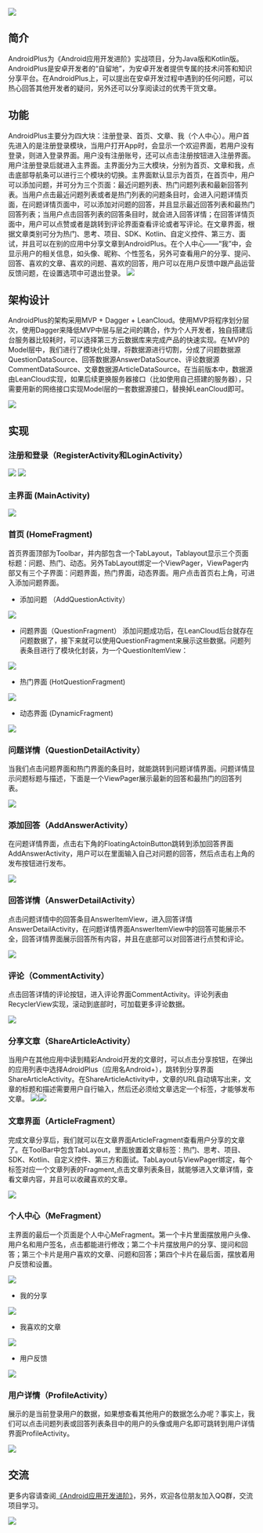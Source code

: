 ![](img/book.jpg)
## 简介
AndroidPlus为《Android应用开发进阶》实战项目，分为Java版和Kotlin版。AndroidPlus是安卓开发者的“自留地”，为安卓开发者提供专属的技术问答和知识分享平台。在AndroidPlus上，可以提出在安卓开发过程中遇到的任何问题，可以热心回答其他开发者的疑问，另外还可以分享阅读过的优秀干货文章。

## 功能
AndroidPlus主要分为四大块：注册登录、首页、文章、我（个人中心）。用户首先进入的是注册登录模块，当用户打开App时，会显示一个欢迎界面，若用户没有登录，则进入登录界面。用户没有注册账号，还可以点击注册按钮进入注册界面。用户注册登录后就进入主界面。主界面分为三大模块，分别为首页、文章和我，点击底部导航条可以进行三个模块的切换。主界面默认显示为首页，在首页中，用户可以添加问题，并可分为三个页面：最近问题列表、热门问题列表和最新回答列表。当用户点击最近问题列表或者是热门列表的问题条目时，会进入问题详情页面，在问题详情页面中，可以添加对问题的回答，并且显示最近回答列表和最热门回答列表；当用户点击回答列表的回答条目时，就会进入回答详情；在回答详情页面中，用户可以点赞或者是跳转到评论界面查看评论或者写评论。在文章界面，根据文章类别可分为热门、思考、项目、SDK、Kotlin、自定义控件、第三方、面试，并且可以在别的应用中分享文章到AndroidPlus。在个人中心——“我”中，会显示用户的相关信息，如头像、昵称、个性签名，另外可查看用户的分享、提问、回答、喜欢的文章、喜欢的问题、喜欢的回答，用户可以在用户反馈中跟产品运营反馈问题，在设置选项中可退出登录。
![](img/functions.png)

## 架构设计
AndroidPlus的架构采用MVP + Dagger + LeanCloud。使用MVP将程序划分层次，使用Dagger来降低MVP中层与层之间的耦合，作为个人开发者，独自搭建后台服务器比较耗时，可以选择第三方云数据库来完成产品的快速实现。在MVP的Model层中，我们进行了模块化处理，将数据源进行切割，分成了问题数据源QuestionDataSource、回答数据源AnswerDataSource、评论数据源CommentDataSource、文章数据源ArticleDataSource。在当前版本中，数据源由LeanCloud实现，如果后续更换服务器接口（比如使用自己搭建的服务器），只需要用新的网络接口实现Model层的一套数据源接口，替换掉LeanCloud即可。

![](img/structure.png)

## 实现
### 注册和登录（RegisterActivity和LoginActivity）
![](img/register.jpg) ![](img/login.jpg)
### 主界面 (MainActivity)
![](img/main.jpg)
### 首页 (HomeFragment)
首页界面顶部为Toolbar，并内部包含一个TabLayout，Tablayout显示三个页面标题：问题、热门、动态。另外TabLayout绑定一个ViewPager，ViewPager内部又有三个子界面：问题界面，热门界面，动态界面。用户点击首页右上角，可进入添加问题界面。

* 添加问题 （AddQuestionActivity）

![](img/add_question.jpg)

*  问题界面（QuestionFragment）
添加问题成功后，在LeanCloud后台就存在问题数据了，接下来就可以使用QuestionFragment来展示这些数据。问题列表条目进行了模块化封装，为一个QuestionItemView：

![](img/question_item.jpg)

*  热门界面 (HotQuestionFragment)

![](img/hot_fragment.jpg)
* 动态界面 (DynamicFragment)

![](img/dynamic.jpg)

### 问题详情（QuestionDetailActivity）
当我们点击问题界面和热门界面的条目时，就能跳转到问题详情界面。问题详情显示问题标题与描述，下面是一个ViewPager展示最新的回答和最热门的回答列表。

![](img/question_detail.jpg)

### 添加回答（AddAnswerActivity）
在问题详情界面，点击右下角的FloatingActoinButton跳转到添加回答界面AddAnswerActivity，用户可以在里面输入自己对问题的回答，然后点击右上角的发布按钮进行发布。

![](img/add_answer.jpg)

### 回答详情（AnswerDetailActivity）
点击问题详情中的回答条目AnswerItemView，进入回答详情AnswerDetailActivity，在问题详情界面AnswerItemView中的回答可能展示不全，回答详情界面展示回答所有内容，并且在底部可以对回答进行点赞和评论。

![](img/answer_detail.jpg)

### 评论（CommentActivity）
点击回答详情的评论按钮，进入评论界面CommentActivity。评论列表由RecyclerView实现，滚动到底部时，可加载更多评论数据。

![](img/comment.jpg)

### 分享文章（ShareArticleActivity）
当用户在其他应用中读到精彩Android开发的文章时，可以点击分享按钮，在弹出的应用列表中选择AdroidPlus（应用名Android+），跳转到分享界面ShareArticleActivity。在ShareArticleActivity中，文章的URL自动填写出来，文章的标题和描述需要用户自行输入，然后还必须给文章选定一个标签，才能够发布文章。
![](img/share1.jpg)![](img/share2.jpg)

### 文章界面（ArticleFragment）
完成文章分享后，我们就可以在文章界面ArticleFragment查看用户分享的文章了。在ToolBar中包含TabLayout，里面放置着文章标签：热门、思考、项目、SDK、Kotlin、自定义控件、第三方和面试。TabLayout与ViewPager绑定，每个标签对应一个文章列表的Fragment,点击文章列表条目，就能够进入文章详情，查看文章内容，并且可以收藏喜欢的文章。

![](img/article.jpg)


### 个人中心（MeFragment）
主界面的最后一个页面是个人中心MeFragment。第一个卡片里面摆放用户头像、用户名和用户签名，点击都能进行修改；第二个卡片摆放用户的分享、提问和回答；第三个卡片是用户喜欢的文章、问题和回答；第四个卡片在最后面，摆放着用户反馈和设置。

![](img/me.jpg)

* 我的分享

![](img/my_share.jpg)

* 我喜欢的文章

![](img/my_favorite.jpg)

* 用户反馈

![](img/feedback.jpg)

### 用户详情（ProfileActivity）
展示的是当前登录用户的数据，如果想查看其他用户的数据怎么办呢？事实上，我们可以点击问题列表或回答列表条目中的用户的头像或用户名即可跳转到用户详情界面ProfileActivity。

![](img/profile.jpg)

## 交流
更多内容请查阅[《Android应用开发进阶》](https://item.jd.com/12347729.html)，另外，欢迎各位朋友加入QQ群，交流项目学习。

![](img/group.png)